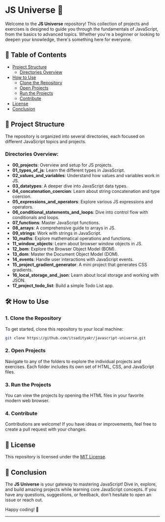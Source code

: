 # **JS Universe** 🌌

Welcome to the **JS Universe** repository! This collection of projects and exercises is designed to guide you through the fundamentals of JavaScript, from the basics to advanced topics. Whether you're a beginner or looking to deepen your knowledge, there's something here for everyone.

## 🚀 Table of Contents

- [Project Structure](#project-structure)
  - [Directories Overview](#directories-overview)
- [How to Use](#how-to-use)
  - [Clone the Repository](#clone-the-repository)
  - [Open Projects](#open-projects)
  - [Run the Projects](#run-the-projects)
  - [Contribute](#contribute)
- [License](#license)
- [Conclusion](#conclusion)

## 📂 Project Structure

The repository is organized into several directories, each focused on different JavaScript topics and projects.

### **Directories Overview:**

- **00_projects**: Overview and setup for JS projects.
- **01_types_of_js**: Learn the different types in JavaScript.
- **02_values_and_variables**: Understand how values and variables work in JS.
- **03_datatypes**: A deeper dive into JavaScript data types.
- **04_concatenation_coercion**: Learn about string concatenation and type coercion.
- **05_expressions_and_operators**: Explore various JS expressions and operators.
- **06_conditional_statements_and_loops**: Dive into control flow with conditionals and loops.
- **07_functions**: Master JavaScript functions.
- **08_arrays**: A comprehensive guide to arrays in JS.
- **09_strings**: Work with strings in JavaScript.
- **10_maths**: Explore mathematical operations and functions.
- **11_window_objects**: Learn about browser window objects in JS.
- **12_bom**: Explore the Browser Object Model (BOM).
- **13_dom**: Master the Document Object Model (DOM).
- **14_events**: Handle user interactions with JavaScript events.
- **15_project_gradient_generator**: A mini project that generates CSS gradients.
- **16_local_storage_and_json**: Learn about local storage and working with JSON.
- **17_project_todo_list**: Build a simple Todo List app.

## 🛠 How to Use

### 1. **Clone the Repository**

To get started, clone this repository to your local machine:

```bash
git clone https://github.com/itsadityakr/javascript-universe.git
```

### 2. **Open Projects**

Navigate to any of the folders to explore the individual projects and exercises. Each folder includes its own set of HTML, CSS, and JavaScript files.

### 3. **Run the Projects**

You can view the projects by opening the HTML files in your favorite modern web browser.

### 4. **Contribute**

Contributions are welcome! If you have ideas or improvements, feel free to create a pull request with your changes.

## 📝 License

This repository is licensed under the [MIT License](./LICENSE).

## 🌟 Conclusion

The **JS Universe** is your gateway to mastering JavaScript! Dive in, explore, and build amazing projects while learning core JavaScript concepts. If you have any questions, suggestions, or feedback, don't hesitate to open an issue or reach out.

Happy coding! 🚀

---